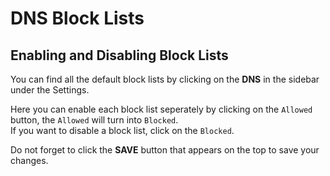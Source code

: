 # DNS Block Lists

## Enabling and Disabling Block Lists

You can find all the default block lists by clicking on the **DNS** in the sidebar under the Settings.  

Here you can enable each block list seperately by clicking on the `Allowed` button, the `Allowed` will 
turn into `Blocked`.  
If you want to disable a block list, click on the `Blocked`.

Do not forget to click the **SAVE** button that appears on the top to save your changes.
